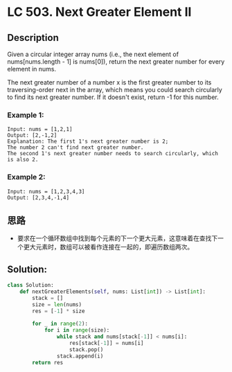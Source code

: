 # LC 503. Next Greater Element II

## Description
Given a circular integer array nums (i.e., the next element of nums[nums.length - 1] is nums[0]), return the next greater number for every element in nums.

The next greater number of a number x is the first greater number to its traversing-order next in the array, which means you could search circularly to find its next greater number. If it doesn't exist, return -1 for this number.

### Example 1:
```
Input: nums = [1,2,1]
Output: [2,-1,2]
Explanation: The first 1's next greater number is 2; 
The number 2 can't find next greater number. 
The second 1's next greater number needs to search circularly, which is also 2.
```

### Example 2:
```
Input: nums = [1,2,3,4,3]
Output: [2,3,4,-1,4]
```

## 思路
* 要求在一个循环数组中找到每个元素的下一个更大元素，这意味着在查找下一个更大元素时，数组可以被看作连接在一起的，即遍历数组两次。


## Solution:

```py
class Solution:
    def nextGreaterElements(self, nums: List[int]) -> List[int]:
        stack = []
        size = len(nums)
        res = [-1] * size 
        
        for _ in range(2):
            for i in range(size):
                while stack and nums[stack[-1]] < nums[i]:
                    res[stack[-1]] = nums[i]
                    stack.pop()
                stack.append(i)
        return res
```